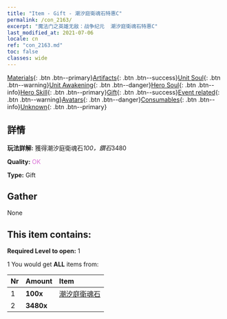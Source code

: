 ```yaml
---
title: "Item - Gift - 潮汐庭衛魂石特惠C"
permalink: /con_2163/
excerpt: "魔法门之英雄无敌：战争纪元  潮汐庭衛魂石特惠C"
last_modified_at: 2021-07-06
locale: cn
ref: "con_2163.md"
toc: false
classes: wide
---
```

 [Materials](/ItemsCN/){: .btn .btn--primary}[Artifacts](/ItemsCN/Artifacts/){: .btn .btn--success}[Unit Soul](/ItemsCN/UnitSoul/){: .btn .btn--warning}[Unit Awakening](/ItemsCN/UnitAwakening/){: .btn .btn--danger}[Hero Soul](/ItemsCN/HeroSoul/){: .btn .btn--info}[Hero Skill](/ItemsCN/HeroSkill/){: .btn .btn--primary}[Gift](/ItemsCN/Gift/){: .btn .btn--success}[Event related](/ItemsCN/Events/){: .btn .btn--warning}[Avatars](/ItemsCN/Avatars/){: .btn .btn--danger}[Consumables](/ItemsCN/Consumables/){: .btn .btn--info}[Unknown](/ItemsCN/Unknown/){: .btn .btn--primary}

## 詳情
 **玩法詳解:** 獲得潮汐庭衛魂石*100，鑽石*3480

 **Quality:** <span style="color: #DA70D6">OK</span>

 **Type:** Gift

## Gather

  None

## This item contains:

 **Required Level to open:** 1

 1 You would get **ALL** items  from:

  | Nr | Amount |     Item    |
  |:---|:-------|:------------|
  | 1 |  **100x** | [潮汐庭衛魂石](/cn/Items/unt_352/) |  | 
  | 2 |  **3480x** | <i class="fas fa-gem"/> |  | 
